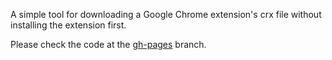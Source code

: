 A simple tool for downloading a Google Chrome extension's crx file without installing the extension first.

Please check the code at the [gh-pages](https://github.com/zhuzhuor/crx-downloader/tree/gh-pages) branch.
